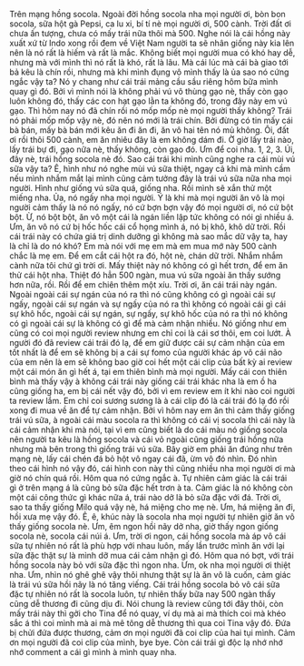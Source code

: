 Trên mạng hồng socola. Ngoài đời hồng socola nha mọi người ơi, bòn bon socola, sữa hột gà Pepsi, ca lu xi, bí tí nè mọi người ơi, 500 cành. Trời đất ơi chưa ấn tượng, chưa có mấy trái nữa thôi mà 500. Nghe nói là cái hồng này xuất xứ từ Indo xong rồi đem về Việt Nam người ta sẽ nhân giống này kia lên nên là nó rất là hiếm và rất là mắc. Không biết mọi người mua có khó hay dễ, nhưng mà với mình thì nó rất là khó, rất là lâu. Mà cái lúc mà cái bà giao tới bả kêu là chín rồi, nhưng mà khi mình đụng vô mình thấy là ủa sao nó cứng ngắc vậy ta? Nó y chang như cái trái mảng cầu sầu riêng hôm bữa mình quay gì đó. Bởi vì mình nói là không phải vú vô thùng gạo nè, thấy còn gạo luôn không đó, thấy các con hạt gạo lằn ta không đó, trong đây này em vú gạo. Thì hôm nay nó đã chín rồi nó mốp mốp nè mọi người thấy không? Trái nó phải mốp mốp vậy nè, đó nên nó mới là trái chín. Bởi đừng có tin mấy cái bà bán, mấy bà bán mới kêu ăn đi ăn đi, ăn vô hai tên nó mủ không. Ôi, đất ơi rồi thôi 500 cành, em ăn nhiêu đây là em không dám đi. Ờ giờ lấy trái nào, lấy trái bự đi, gạo nữa nè, thấy không, còn gạo đó. Ưm để coi nha. 1, 2, 3. Úi, đây nè, trái hồng socola nè đó. Sao cái trái khi mình cũng nghe ra cái mùi vú sữa vậy ta? Ê, hình như nó nghe mùi vú sữa thiệt, ngay cả khi mà mình cầm nếu mình nhắm mắt lại mình cũng cảm tưởng đây là trái vú sữa nữa nha mọi người. Hình như giống vú sữa quá, giống nha. Rồi mình sẽ xắn thử một miếng nha.  Ủa, nó ngấy nha mọi người. Ý là khi mà mọi người ăn vô là mọi người cảm thấy là nó nó ngấy, nó cứ bợn bợn vậy đó mọi người ơi, nó cứ bột bột. Ừ, nó bột bột, ăn vô một cái là ngán liền lập tức không có nói gì nhiều á. Ưm, ăn vô nó cứ bị hốc hốc cái cổ họng mình á, nó bị khô, khô dữ trời. Rồi cái trái này có chứa giá trị dinh dưỡng gì không mà sao mắc dữ vậy ta, hay là chỉ là do nó khó? Em mà nói với mẹ em mà em mua mớ này 500 cành chắc là mẹ em. Để em cắt cái hột ra đó, hột nè, chán dữ trời. Nhắm nhắm cành nữa tôi chứ gì trời ơi. Mấy thiệt này nó không có gì hết trơn, để em ăn thử cái hột nha. Thiệt đó hẳn 500 ngàn, mua vú sữa ngoài ăn thấy sướng hơn nữa, rồi. Rồi để em chiên thêm một xíu. Trời ơi, ăn cái trái này ngán. Ngoài ngoài cái sự ngán của nó ra thì nó cũng không có gì ngoài cái sự ngấy, ngoài cái sự ngán và sự ngấy của nó ra thì không có ngoài cái gì cái sự khô hốc, ngoài cái sự ngán, sự ngấy, sự khô hốc của nó ra thì nó không có gì ngoài cái sự là không có gì để mà cảm nhận nhiều. Nó giống như em cũng có coi mọi người review nhưng em chỉ coi là cái sơ thôi, em coi lướt. À người đó đã review cái trái đó lạ, để em giữ được cái sự cảm nhận của em tốt nhất là để em sẽ không bị a cái sự fomo của người khác áp vô cái não của em nên là em sẽ không bao giờ coi hết một cái clip của bất kỳ ai review một cái món ăn gì hết á, tại em thiên bình mà mọi người. Mấy cái con thiên bình mà thấy vậy à không cái trái này giống cái trái khác nha là em ồ ha cũng giống ha, em bị cái nết vậy đó, bởi vì em review em ít khi nào coi người ta review lắm. Em chỉ coi sương sương là à cái clip đó là cái trái đó lạ đó rồi xong đi mua về ăn để tự cảm nhận. Bởi vì hôm nay em ăn thì cảm thấy giống trái vú sữa, à ngoài cái màu socola ra thì không có cái vị socola thì cái này là cái cảm nhận khi mà nói, tại vì em cũng biết là do cái màu nó giống socola nên người ta kêu là hồng socola và cái vỏ ngoài cũng giống trái hồng nữa nhưng mà bên trong thì giống trái vú sữa. Bây giờ em phải ăn đúng như trên mạng nè, lấy cái chén đá bỏ hột vô ngay cái đã, ừm vô đó nhìn. Đó nhìn theo cái hình nó vậy đó, cái hình con này thì cũng nhiều nha mọi người ơi mà giờ nó chín quá rồi. Hôm qua nó cứng ngắc à. Tự nhiên cảm giác là cái trái gì ở trên mạng á là cũng bỏ sữa đặc hết trơn à ta. Cảm giác là nó không còn một cái công thức gì khác nữa á, trái nào dở là bỏ sữa đặc với đá. Trời ơi, sao ta thấy giống Milo quá vậy nè, há miệng cho mẹ nè. Ưm, há miệng ăn đi, hồi xưa mẹ vậy đó. Ê, ê, khúc này là socola nha mọi người tự nhiên giờ ăn vô thấy giống socola nè. Ưm, êm ngon hồi nãy dở nha, giờ thấy ngon giống socola nè, socola cái núi á. Ưm, trời ơi ngon, cái hồng socola mà áp vô cái sữa tự nhiên nó rất là phù hợp với nhau luôn, mấy lần trước mình ăn với lại sữa đặc thật sự là mình dỡ mua cái cảm nhận gì đó. Hôm qua nó bợt, với trái hồng socola này bỏ với sữa đặc thì ngon nha. Ưm, ok nha mọi người ơi thiệt nha. Ưm, nhìn nó ghê ghê vậy thôi nhưng thật sự là ăn vô là cuốn, cảm giác là trái vú sữa hồi nãy là nó tăng viếng. Cái trái hồng socola bỏ vô cái sữa đặc tự nhiên nó rất là socola luôn, tự nhiên thấy bữa nay 500 ngàn thấy cũng dễ thương đi cũng dịu đi. Nói chung là review cũng tới đây thôi, còn mấy trái này thì gởi cho Tina để nó quay, ví dụ mà ai mà thích coi mà khéo sắc á thì coi mình mà ai mà mê tông dễ thương thì qua coi Tina vậy đó. Đứa bị chửi đứa được thương, cảm ơn mọi người đã coi clip của hai tụi mình. Cảm ơn mọi người đã coi clip của mình, bye bye. Còn cái trái gì độc lạ nhớ nhớ nhớ comment a cái gì mình à mình quay nha.